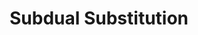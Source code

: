 ---
title: "Subdual Substitution"

feat:
  types: ["Metamagic"]
  prerequisite: |
    Any other metamagic feat, {% skill_link knowledge 'Knowledge (Arcana)' %} 5 ranks.
  benefit: |
    When employing a spell with the acid, cold, electricity, fire, or sonic designator, you can modify the spell to deal subdual damage instead of the indicated type of energy damage. The altered spell uses a spell slot of the spell's normal level.

    The altered spell works normally in all respects except the type of damage dealt.
---